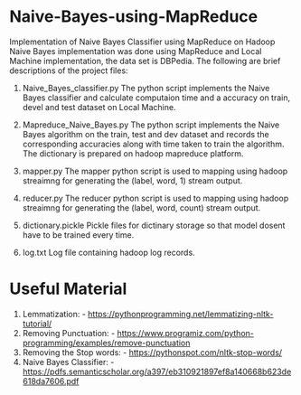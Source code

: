 # Naive-Bayes-using-MapReduce
Implementation of Naive Bayes Classifier using MapReduce on  Hadoop
Naive Bayes implementation was done using MapReduce and Local Machine implementation, the data set is DBPedia. The following are brief descriptions of the project files:

1. Naive_Bayes_classifier.py
The python script implements the Naive Bayes classifier and calculate computaion time and a
accuracy on train, devel and test dataset on Local Machine.

2. Mapreduce_Naive_Bayes.py 
The python script implements the Naive Bayes algorithm on the train, test and dev dataset and records the corresponding accuracies along with time taken to train the algorithm. The dictionary is prepared on hadoop mapreduce platform.

3. mapper.py 
The mapper python script is used to mapping using hadoop streaimng for generating the (label, word, 1) stream output.

4. reducer.py 
The reducer python script is used to mapping using hadoop streaimng for generating the (label, word, count) stream output.

5. dictionary.pickle 
Pickle files for dictinary storage so that model dosent have to be trained every time.

5. log.txt
Log file containing hadoop log records.

# Useful Material
 1. Lemmatization: -
    https://pythonprogramming.net/lemmatizing-nltk-tutorial/
 2. Removing Punctuation: -
    https://www.programiz.com/python-programming/examples/remove-punctuation
 3. Removing the Stop words: -
    https://pythonspot.com/nltk-stop-words/
 4. Naive Bayes Classifier: -
    https://pdfs.semanticscholar.org/a397/eb310921897ef8a140668b623de618da7606.pdf
  

